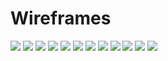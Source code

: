 # Wireframes

<img src="home.png">
<img src="nosotras.jpg">
<img src="contacto.jpg">
<img src="buscador.jpg">
<img src="noticias1.png">
<img src="noticias2.png">
<img src="noticiadentro.png">
<img src="caricaturas1.jpg">
<img src="caricaturas2.jpg">
<img src="bombazo-semanal1.png">
<img src="bombazo-semanal-anteriores2.jpg">
<img src="salpicon.jpg">
